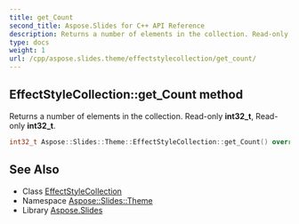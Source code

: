 ```yaml
---
title: get_Count
second_title: Aspose.Slides for C++ API Reference
description: Returns a number of elements in the collection. Read-only int32_t, Read-only int32_t.
type: docs
weight: 1
url: /cpp/aspose.slides.theme/effectstylecollection/get_count/
---
```

## EffectStyleCollection::get_Count method


Returns a number of elements in the collection. Read-only **int32_t**, Read-only **int32_t**.

```cpp
int32_t Aspose::Slides::Theme::EffectStyleCollection::get_Count() override
```

## See Also

* Class [EffectStyleCollection](../)
* Namespace [Aspose::Slides::Theme](../../)
* Library [Aspose.Slides](../../../)
